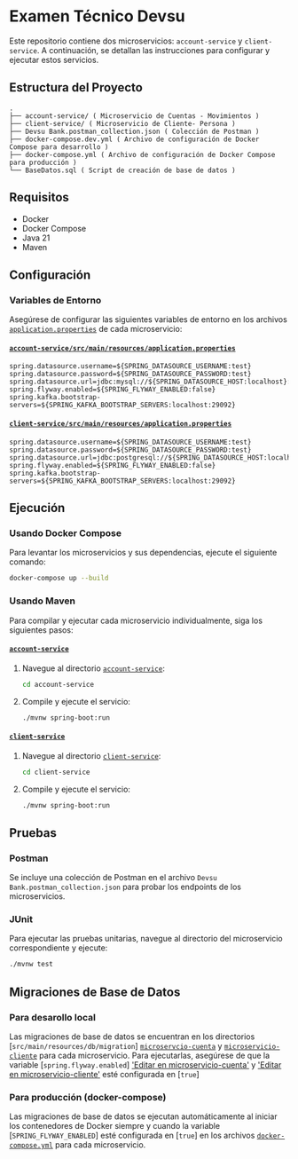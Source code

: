 

# Examen Técnico Devsu

Este repositorio contiene dos microservicios: `account-service` y `client-service`. A continuación, se detallan las instrucciones para configurar y ejecutar estos servicios.

## Estructura del Proyecto

```
.
├── account-service/ ( Microservicio de Cuentas - Movimientos )
├── client-service/ ( Microservicio de Cliente- Persona )
├── Devsu Bank.postman_collection.json ( Colección de Postman )
├── docker-compose.dev.yml ( Archivo de configuración de Docker Compose para desarrollo )
├── docker-compose.yml ( Archivo de configuración de Docker Compose para producción )
└── BaseDatos.sql ( Script de creación de base de datos )
```

## Requisitos

- Docker
- Docker Compose
- Java 21
- Maven

## Configuración

### Variables de Entorno

Asegúrese de configurar las siguientes variables de entorno en los archivos [`application.properties`]( /account-service/src/main/resources/application.properties) de cada microservicio:

#### [`account-service/src/main/resources/application.properties`](/account-service/src/main/resources/application.properties)

```properties
spring.datasource.username=${SPRING_DATASOURCE_USERNAME:test}
spring.datasource.password=${SPRING_DATASOURCE_PASSWORD:test}
spring.datasource.url=jdbc:mysql://${SPRING_DATASOURCE_HOST:localhost}:${SPRING_DATASOURCE_PORT:3306}/${SPRING_DATASOURCE_DB:ms_account}
spring.flyway.enabled=${SPRING_FLYWAY_ENABLED:false}
spring.kafka.bootstrap-servers=${SPRING_KAFKA_BOOTSTRAP_SERVERS:localhost:29092}
```

#### [`client-service/src/main/resources/application.properties`](/client-service/src/main/resources/application.properties)

```properties
spring.datasource.username=${SPRING_DATASOURCE_USERNAME:test}
spring.datasource.password=${SPRING_DATASOURCE_PASSWORD:test}
spring.datasource.url=jdbc:postgresql://${SPRING_DATASOURCE_HOST:localhost}:${SPRING_DATASOURCE_PORT:5432}/${SPRING_DATASOURCE_DB:ms_client}
spring.flyway.enabled=${SPRING_FLYWAY_ENABLED:false}
spring.kafka.bootstrap-servers=${SPRING_KAFKA_BOOTSTRAP_SERVERS:localhost:29092}
```

## Ejecución

### Usando Docker Compose

Para levantar los microservicios y sus dependencias, ejecute el siguiente comando:

```sh
docker-compose up --build
```

### Usando Maven

Para compilar y ejecutar cada microservicio individualmente, siga los siguientes pasos:

#### [`account-service`](/account-service)

1. Navegue al directorio [`account-service`](/account-service):

   ```sh
   cd account-service
   ```

2. Compile y ejecute el servicio:
   ```sh
   ./mvnw spring-boot:run
   ```

#### [`client-service`](/client-service)

1. Navegue al directorio [`client-service`](/client-service):

   ```sh
   cd client-service
   ```

2. Compile y ejecute el servicio:
   ```sh
   ./mvnw spring-boot:run
   ```

## Pruebas

### Postman

Se incluye una colección de Postman en el archivo `Devsu Bank.postman_collection.json` para probar los endpoints de los microservicios.

### JUnit

Para ejecutar las pruebas unitarias, navegue al directorio del microservicio correspondiente y ejecute:

```sh
./mvnw test
```

## Migraciones de Base de Datos

### Para desarollo local
Las migraciones de base de datos se encuentran en los directorios [`src/main/resources/db/migration`]
[`microservcio-cuenta`](/account-service/src/main/resources/db/migration) y [`microservicio-cliente`](/client-service/src/main/resources/db/migration) para cada microservicio. Para ejecutarlas, asegúrese de que la variable [`spring.flyway.enabled`]
['Editar en microservicio-cuenta'](account-service/src/main/resources/application.properties) y 
['Editar en microservicio-cliente'](client-service/src/main/resources/application.properties)
esté configurada en [`true`]

### Para producción (docker-compose)

Las migraciones de base de datos se ejecutan automáticamente al iniciar los contenedores de Docker
 siempre y cuando la variable [`SPRING_FLYWAY_ENABLED`] esté configurada en [`true`] en los archivos [`docker-compose.yml`](docker-compose.yml) para cada microservicio.

```

```
